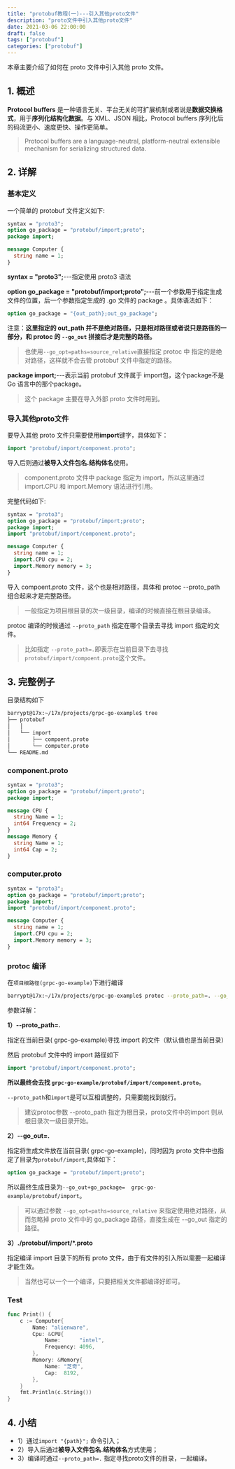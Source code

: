 ```yaml
---
title: "protobuf教程(一)---引入其他proto文件"
description: "proto文件中引入其他proto文件"
date: 2021-03-06 22:00:00
draft: false
tags: ["protobuf"]
categories: ["protobuf"]
---
```


本章主要介绍了如何在 proto 文件中引入其他 proto 文件。

<!--more-->

## 1. 概述

**Protocol buffers** 是一种语言无关、平台无关的可扩展机制或者说是**数据交换格式**，用于**序列化结构化数据**。与 XML、JSON 相比，Protocol buffers 序列化后的码流更小、速度更快、操作更简单。

> Protocol buffers are a language-neutral, platform-neutral extensible mechanism for serializing structured data.



## 2. 详解

### 基本定义

一个简单的 protobuf 文件定义如下:

```protobuf
syntax = "proto3";
option go_package = "protobuf/import;proto";
package import;

message Computer {
  string name = 1;
}
```



**syntax = "proto3";**---指定使用 proto3 语法

**option go_package = "protobuf/import;proto";**---前一个参数用于指定生成文件的位置，后一个参数指定生成的 .go 文件的 package 。具体语法如下：

```protobuf
option go_package = "{out_path};out_go_package";
```

注意：**这里指定的 out_path 并不是绝对路径，只是相对路径或者说只是路径的一部分，和 protoc 的 `--go_out` 拼接后才是完整的路径。**

> 也使用`--go_opt=paths=source_relative`直接指定 protoc 中 指定的是绝对路径，这样就不会去管 protobuf 文件中指定的路径。

**package import;**---表示当前 protobuf 文件属于 import包，这个package不是 Go 语言中的那个package。

> 这个 package 主要在导入外部 proto 文件时用到。



### 导入其他proto文件

要导入其他 proto 文件只需要使用**import**键字，具体如下：

```protobuf
import "protobuf/import/component.proto";
```

导入后则通过**被导入文件包名.结构体名**使用。

> component.proto 文件中 package 指定为 import，所以这里通过 import.CPU 和 import.Memory 语法进行引用。

完整代码如下:

```protobuf
syntax = "proto3";
option go_package = "protobuf/import;proto";
package import;
import "protobuf/import/component.proto";

message Computer {
  string name = 1;
  import.CPU cpu = 2;
  import.Memory memory = 3;
}
```

导入 compoent.proto 文件，这个也是相对路径，具体和 protoc --proto_path 组合起来才是完整路径。

> 一般指定为项目根目录的次一级目录，编译的时候直接在根目录编译。

protoc 编译的时候通过 `--proto_path` 指定在哪个目录去寻找 import 指定的文件。

> 比如指定 `--proto_path=.`即表示在当前目录下去寻找`protobuf/import/compoent.proto`这个文件。



## 3. 完整例子

目录结构如下

```sh
barrypt@17x:~/17x/projects/grpc-go-example$ tree
├── protobuf
│   │ 
│   └── import
│       ├── compoent.proto
│       └── computer.proto
└── README.md
```



### component.proto

```protobuf
syntax = "proto3";
option go_package = "protobuf/import;proto";
package import;

message CPU {
  string Name = 1;
  int64 Frequency = 2;
}
message Memory {
  string Name = 1;
  int64 Cap = 2;
}
```

### computer.proto

```protobuf
syntax = "proto3";
option go_package = "protobuf/import;proto";
package import;
import "protobuf/import/component.proto";

message Computer {
  string name = 1;
  import.CPU cpu = 2;
  import.Memory memory = 3;
}
```



### protoc 编译

在`项目根路径(grpc-go-example)`下进行编译

```sh
barrypt@17x:~/17x/projects/grpc-go-example$ protoc --proto_path=. --go_out=. ./protobuf/import/*.proto 
```



参数详解：

**1）--proto_path=.**

指定在当前目录( grpc-go-example)寻找 import 的文件（默认值也是当前目录）

然后 protobuf 文件中的 import 路径如下

```protobuf
import "protobuf/import/component.proto";
```

**所以最终会去找 `grpc-go-example/protobuf/import/component.proto`**。

`--proto_path`和`import`是可以互相调整的，只需要能找到就行。

> 建议protoc参数 --proto_path 指定为根目录，proto文件中的import 则从根目录次一级目录开始。



**2）--go_out=.**

指定将生成文件放在当前目录( grpc-go-example)，同时因为 proto 文件中也指定了目录为`protobuf/import`,具体如下：

```protobuf
option go_package = "protobuf/import;proto";
```

所以最终生成目录为`--go_out+go_package=  grpc-go-example/protobuf/import`。

> 可以通过参数 `--go_opt=paths=source_relative` 来指定使用绝对路径，从而忽略掉 proto 文件中的 go_package 路径，直接生成在 --go_out 指定的路径。



**3）./protobuf/import/*.proto**

指定编译 import 目录下的所有 proto 文件，由于有文件的引入所以需要一起编译才能生效。

> 当然也可以一个一个编译，只要把相关文件都编译好即可。



### Test

```go
func Print() {
	c := Computer{
		Name: "alienware",
		Cpu: &CPU{
			Name:      "intel",
			Frequency: 4096,
		},
		Memory: &Memory{
			Name: "芝奇",
			Cap:  8192,
		},
	}
	fmt.Println(c.String())
}
```



## 4. 小结

* 1）通过`import "{path}";`  命令引入；
* 2）导入后通过**被导入文件包名.结构体名**方式使用；
* 3）编译时通过`--proto_path=.` 指定寻找proto文件的目录，一起编译。

